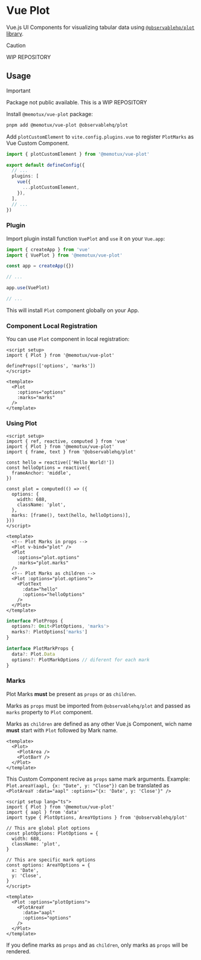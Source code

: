 # Vue Plot

Vue.js UI Components for visualizing tabular data using [`@observablehq/plot` library](https://github.com/observablehq/plot).

> [!CAUTION]
> WIP REPOSITORY

## Usage

> [!IMPORTANT]
> Package not public available. This is a WIP REPOSITORY

Install `@memotux/vue-plot` package:

```bash
pnpm add @memotux/vue-plot @observablehq/plot
```

Add `plotCustomElement` to `vite.config.plugins.vue` to register `PlotMarks` as Vue Custom Component.

```ts vite.config
import { plotCustomElement } from '@memotux/vue-plot'

export default defineConfig({
  // ...
  plugins: [
    vue({
      ...plotCustomElement,
    }),
  ],
  // ...
})
```

### Plugin

Import plugin install function `VuePlot` and `use` it on your `Vue.app`:

```ts
import { createApp } from 'vue'
import { VuePlot } from '@memotux/vue-plot'

const app = createApp({})

// ...

app.use(VuePlot)

// ...
```

This will install `Plot` component globally on your App.

### Component Local Registration

You can use `Plot` component in local registration:

```vue
<script setup>
import { Plot } from '@memotux/vue-plot'

defineProps(['options', 'marks'])
</script>

<template>
  <Plot
    :options="options"
    :marks="marks"
  />
</template>
```

### Using Plot

```vue
<script setup>
import { ref, reactive, computed } from 'vue'
import { Plot } from '@memotux/vue-plot'
import { frame, text } from '@observablehq/plot'

const hello = reactive(['Hello World!'])
const helloOptions = reactive({
  frameAnchor: 'middle',
})

const plot = computed(() => ({
  options: {
    width: 688,
    className: 'plot',
  },
  marks: [frame(), text(hello, helloOptions)],
}))
</script>

<template>
  <!-- Plot Marks in props -->
  <Plot v-bind="plot" />
  <Plot
    :options="plot.options"
    :marks="plot.marks"
  />
  <!-- Plot Marks as children -->
  <Plot :options="plot.options">
    <PlotText
      :data="hello"
      :options="helloOptions"
    />
  </Plot>
</template>
```

```ts
interface PlotProps {
  options?: Omit<PlotOptions, 'marks'>
  marks?: PlotOptions['marks']
}

interface PlotMarkProps {
  data?: Plot.Data
  options?: PlotMarkOptions // diferent for each mark
}
```

### Marks

Plot Marks **must** be present as `props` or as `children`.

Marks as `props` must be imported from `@observablehq/plot` and passed as `marks` property to `Plot` component.

Marks as `children` are defined as any other Vue.js Component, wich name **must** start with `Plot` followed by Mark name.

```vue
<template>
  <Plot>
    <PlotArea />
    <PlotBarY />
  </Plot>
</template>
```

This Custom Component recive as `props` same mark arguments. Example: `Plot.areaY(aapl, {x: "Date", y: "Close"})` can be translated as `<PlotAreaY :data="aapl" :options="{x: 'Date', y: 'Close'}" />`

```vue
<script setup lang="ts">
import { Plot } from '@memotux/vue-plot'
import { aapl } from 'data'
import type { PlotOptions, AreaYOptions } from '@observablehq/plot'

// This are global plot options
const plotOptions: PlotOptions = {
  width: 688,
  className: 'plot',
}

// This are specific mark options
const options: AreaYOptions = {
  x: 'Date',
  y: 'Close',
}
</script>

<template>
  <Plot :options="plotOptions">
    <PlotAreaY
      :data="aapl"
      :options="options"
    />
  </Plot>
</template>
```

If you define marks as `props` and as `children`, only marks as `props` will be rendered.
